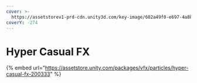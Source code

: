 ```yaml
---
cover: >-
  https://assetstorev1-prd-cdn.unity3d.com/key-image/602a49f0-e697-4a88-a382-a6ec17258dfc.webp
coverY: -274
---
```


# Hyper Casual FX

{% embed url="https://assetstore.unity.com/packages/vfx/particles/hyper-casual-fx-200333" %}
